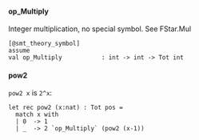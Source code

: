 #### op_Multiply

Integer multiplication, no special symbol. See FStar.Mul

```fstar
[@smt_theory_symbol]
assume
val op_Multiply           : int -> int -> Tot int
```

#### pow2

`pow2 x` is `2^x`:

```fstar
let rec pow2 (x:nat) : Tot pos =
  match x with
  | 0  -> 1
  | _  -> 2 `op_Multiply` (pow2 (x-1))
```
